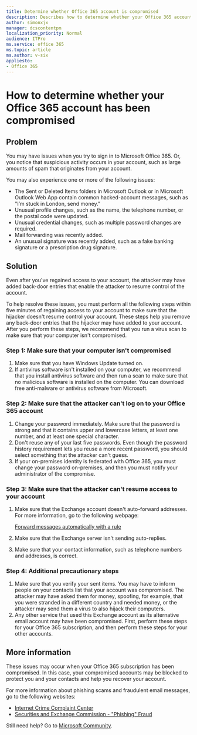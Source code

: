 ```yaml
---
title: Determine whether Office 365 account is compromised
description: Describes how to determine whether your Office 365 account has been compromised.
author: simonxjx
manager: dcscontentpm
localization_priority: Normal
audience: ITPro
ms.service: office 365
ms.topic: article
ms.author: v-six
appliesto:
- Office 365
---
```


# How to determine whether your Office 365 account has been compromised

## Problem 

You may have issues when you try to sign in to Microsoft Office 365. Or, you notice that suspicious activity occurs in your account, such as large amounts of spam that originates from your account.

You may also experience one or more of the following issues:

- The Sent or Deleted Items folders in Microsoft Outlook or in Microsoft Outlook Web App contain common hacked-account messages, such as "I’m stuck in London, send money."
- Unusual profile changes, such as the name, the telephone number, or the postal code were updated.
- Unusual credential changes, such as multiple password changes are required.
- Mail forwarding was recently added.
- An unusual signature was recently added, such as a fake banking signature or a prescription drug signature.

## Solution

Even after you've regained access to your account, the attacker may have added back-door entries that enable the attacker to resume control of the account.

To help resolve these issues, you must perform all the following steps within five minutes of regaining access to your account to make sure that the hijacker doesn't resume control your account. These steps help you remove any back-door entries that the hijacker may have added to your account. After you perform these steps, we recommend that you run a virus scan to make sure that your computer isn't compromised.

### Step 1: Make sure that your computer isn't compromised

1. Make sure that you have Windows Update turned on.
1. If antivirus software isn't installed on your computer, we recommend that you install antivirus software and then run a scan to make sure that no malicious software is installed on the computer. You can download free anti-malware or antivirus software from Microsoft.

### Step 2: Make sure that the attacker can't log on to your Office 365 account

1. Change your password immediately. Make sure that the password is strong and that it contains upper and lowercase letters, at least one number, and at least one special character.
1. Don't reuse any of your last five passwords. Even though the password history requirement lets you reuse a more recent password, you should select something that the attacker can't guess.
1. If your on-premises identity is federated with Office 365, you must change your password on-premises, and then you must notify your administrator of the compromise.

### Step 3: Make sure that the attacker can't resume access to your account

1. Make sure that the Exchange account doesn't auto-forward addresses. For more information, go to the following webpage:

    [Forward messages automatically with a rule](https://support.office.com/article/use-rules-to-create-an-out-of-office-message-9f124e4a-749e-4288-a266-2d009686b403?ocmsassetID=HA103465692&CorrelationId=4b6954bc-fd83-43b7-ab43-571f0cfec47f)
1. Make sure that the Exchange server isn't sending auto-replies.
1. Make sure that your contact information, such as telephone numbers and addresses, is correct.

### Step 4: Additional precautionary steps

1. Make sure that you verify your sent items. You may have to inform people on your contacts list that your account was compromised. The attacker may have asked them for money, spoofing, for example, that you were stranded in a different country and needed money, or the attacker may send them a virus to also hijack their computers.
1. Any other service that used this Exchange account as its alternative email account may have been compromised. First, perform these steps for your Office 365 subscription, and then perform these steps for your other accounts.

## More information

These issues may occur when your Office 365 subscription has been compromised. In this case, your compromised accounts may be blocked to protect you and your contacts and help you recover your account. 

For more information about phishing scams and fraudulent email messages, go to the following websites:

- [Internet Crime Complaint Center](https://www.ic3.gov/preventiontips.aspx)
- [Securities and Exchange Commission - "Phishing" Fraud](https://www.sec.gov/investor/pubs/phishing.htm)

Still need help? Go to [Microsoft Community](https://answers.microsoft.com/).